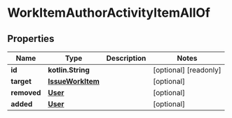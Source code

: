 
# WorkItemAuthorActivityItemAllOf

## Properties
Name | Type | Description | Notes
------------ | ------------- | ------------- | -------------
**id** | **kotlin.String** |  |  [optional] [readonly]
**target** | [**IssueWorkItem**](IssueWorkItem.md) |  |  [optional]
**removed** | [**User**](User.md) |  |  [optional]
**added** | [**User**](User.md) |  |  [optional]



